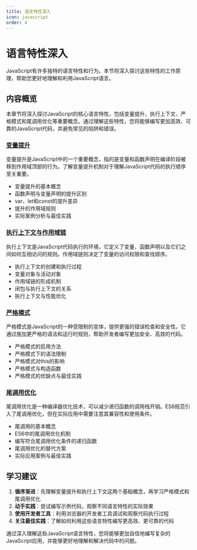 ```yaml
---
title: 语言特性深入
icon: javascript
order: 4
---
```


# 语言特性深入

JavaScript有许多独特的语言特性和行为。本节将深入探讨这些特性的工作原理，帮助您更好地理解和利用JavaScript语言。

## 内容概览

本章节将深入探讨JavaScript的核心语言特性，包括变量提升、执行上下文、严格模式和尾调用优化等重要概念。通过理解这些特性，您将能够编写更加高效、可靠的JavaScript代码，并避免常见的陷阱和错误。

### [变量提升](./2.4.1-变量提升.md)

变量提升是JavaScript中的一个重要概念，指的是变量和函数声明在编译阶段被移到作用域顶部的行为。了解变量提升机制对于理解JavaScript代码的执行顺序至关重要。

- 变量提升的基本概念
- 函数声明与变量声明的提升区别
- var、let和const的提升差异
- 提升的作用域规则
- 实际案例分析与最佳实践

### [执行上下文与作用域链](./2.4.2-执行上下文与作用域链.md)

执行上下文是JavaScript代码执行的环境，它定义了变量、函数声明以及它们之间如何互相访问的规则。作用域链则决定了变量的访问权限和查找顺序。

- 执行上下文的创建和执行过程
- 变量对象与活动对象
- 作用域链的形成机制
- 闭包与执行上下文的关系
- 执行上下文与性能优化

### [严格模式](./2.4.3-严格模式.md)

严格模式是JavaScript的一种受限制的变体，提供更强的错误检查和安全性。它通过施加更严格的语法和运行时规则，帮助开发者编写更加安全、高效的代码。

- 严格模式的启用方法
- 严格模式下的语法限制
- 严格模式对this的影响
- 严格模式与构造函数
- 严格模式的优缺点与最佳实践

### [尾调用优化](./2.4.4-尾调用优化.md)

尾调用优化是一种编译器优化技术，可以减少递归函数的调用栈开销。ES6规范引入了尾调用优化，但在实际应用中需要注意其兼容性和使用条件。

- 尾调用的基本概念
- ES6中的尾调用优化机制
- 编写符合尾调用优化条件的递归函数
- 尾调用优化的替代方案
- 实际应用案例与最佳实践

## 学习建议

1. **循序渐进**：先理解变量提升和执行上下文这两个基础概念，再学习严格模式和尾调用优化
2. **动手实践**：尝试编写示例代码，观察不同语言特性的实际效果
3. **使用开发者工具**：利用浏览器的开发者工具调试和观察代码执行过程
4. **关注最佳实践**：了解如何利用这些语言特性编写更高效、更可靠的代码

通过深入理解这些JavaScript语言特性，您将能够更加自信地编写复杂的JavaScript应用，并能够更好地理解和解决代码中的问题。